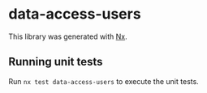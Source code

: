 # data-access-users

This library was generated with [Nx](https://nx.dev).

## Running unit tests

Run `nx test data-access-users` to execute the unit tests.

